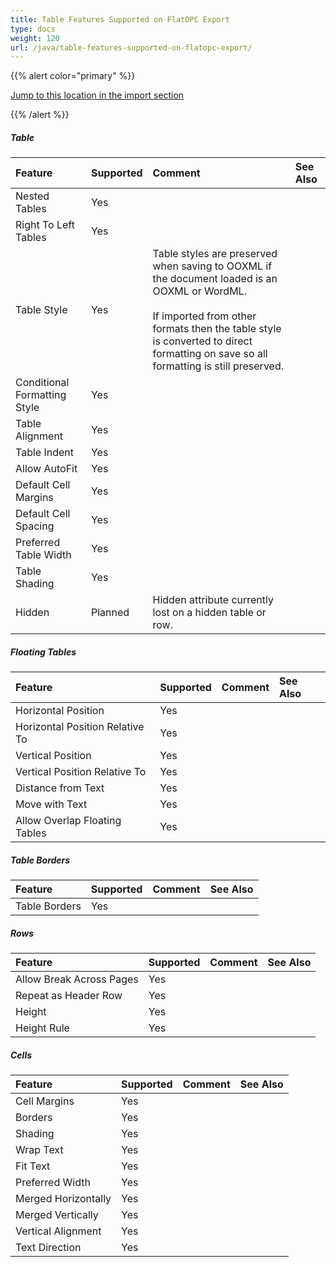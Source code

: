 ```yaml
---
title: Table Features Supported on FlatOPC Export
type: docs
weight: 120
url: /java/table-features-supported-on-flatopc-export/
---
```


{{% alert color="primary" %}} 

[Jump to this location in the import section](/words/java/table-features-supported-on-flatopc-import/)

{{% /alert %}} 

##### **Table**

|**Feature**|**Supported**|**Comment**|**See Also**|
| :- | :- | :- | :- |
|Nested Tables|Yes| | |
|Right To Left Tables|Yes| | |
|Table Style|Yes|Table styles are preserved when saving to OOXML if the document loaded is an OOXML or WordML. <br><br>If imported from other formats then the table style is converted to direct formatting on save so all formatting is still preserved.| |
|Conditional Formatting Style|Yes| | |
|Table Alignment|Yes| | |
|Table Indent|Yes| | |
|Allow AutoFit|Yes| | |
|Default Cell Margins|Yes| | |
|Default Cell Spacing|Yes| | |
|Preferred Table Width|Yes| | |
|Table Shading|Yes| | |
|Hidden|Planned|Hidden attribute currently lost on a hidden table or row.| |

##### **Floating Tables**

|**Feature**|**Supported**|**Comment**|**See Also**|
| :- | :- | :- | :- |
|Horizontal Position|Yes| | |
|Horizontal Position Relative To|Yes| | |
|Vertical Position|Yes| | |
|Vertical Position Relative To|Yes| | |
|Distance from Text|Yes| | |
|Move with Text|Yes| | |
|Allow Overlap Floating Tables|Yes| | |

##### **Table Borders**

|**Feature**|**Supported**|**Comment**|**See Also**|
| :- | :- | :- | :- |
|Table Borders|Yes| | |

##### **Rows**

|**Feature**|**Supported**|**Comment**|**See Also**|
| :- | :- | :- | :- |
|Allow Break Across Pages|Yes| | |
|Repeat as Header Row|Yes| | |
|Height|Yes| | |
|Height Rule|Yes| | |

##### **Cells**

|**Feature**|**Supported**|**Comment**|**See Also**|
| :- | :- | :- | :- |
|Cell Margins|Yes| | |
|Borders|Yes| | |
|Shading|Yes| | |
|Wrap Text|Yes| | |
|Fit Text|Yes| | |
|Preferred Width|Yes| | |
|Merged Horizontally|Yes| | |
|Merged Vertically|Yes| | |
|Vertical Alignment|Yes| | |
|Text Direction|Yes| | |

